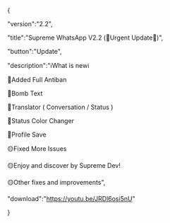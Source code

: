 {

 "version":"2.2",

 "title":"Supreme WhatsApp V2.2 (🚨Urgent Update🚨)",

 "button":"Update",

 "description":"ℹ️What is newℹ️

🚨Added Full Antiban

🔴Bomb Text

🔴Translator ( Conversation / Status )

🔴Status Color Changer

🔴Profile Save

🟡Fixed More Issues

🟡Enjoy and discover by Supreme Dev!

🟡Other fixes and improvements",

 "download":"https://youtu.be/JRDl6osi5nU"

}
